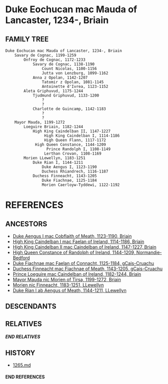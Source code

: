 # Duke Eochucan mac Mauda of Lancaster, 1234-, Briain

## FAMILY TREE

```
Duke Eochucan mac Mauda of Lancaster, 1234-, Briain
    Savary de Cognac, 1199-1259
        Onfroy de Cognac, 1172-1233
            Savary de Cognac, 1138-1190
                Count Nicolas, 1100-1156
                Jutta von Lenzburg, 1099-1162
            Anna z Opolan, 1142-1207
                Tatomir z Opolan, 1081-1145
                Antoinette d'Ivrea, 1123-1152
        Aleta Griphuvud, 1175-1244
            Tjudmund Griphuvud, 1133-1200
                ?
                ?
            Charlotte de Guincamp, 1142-1183
                ?
                ?
    Mayor Mauda, 1199-1272
        Loeguire Briain, 1182-1244
            High King Caindelban II, 1147-1227
                 High King Caindelban I, 1114-1186
                 High Queen Flann, 1117-1172
             High Queen Constance, 1144-1209
                  Prince Randolph I, 1108-1149
                 Lerthan Crovan, 1108-1169
        Morien LLewellyn, 1183-1251
            Duke Rian I, 1144-1211
                Duke Aengus I, 1123-1190
                Duchess Rhiandrech, 1116-1187
            Duchess Finneacht, 1143-1205
                Duke Fiachnae, 1125-1184
                Morien Caerloyw-Tyddewi, 1122-1192
```


# REFERENCES

## ANCESTORS
* [Duke Aengus I mac Cobflaith of Meath, 1123-1190, Briain](aengus_i_mac_cobflaith_1123.md)
* [High King Caindelban I mac Faelan of Ireland, 1114-1186, Briain](caindelban_i_mac_faelan_1114.md)
* [High King Caindelban II mac Caindelban of Ireland, 1147-1227, Briain](caindelban_ii_mac_caindelban_1147.md)
* [High Queen Constance of Randolph of Ireland, 1144-1209, Normandie-Bedford](constance_randolph_1144.md)
* [Duke Fiachnae mac Faelan of Connacht, 1125-1184, gCais-Cruachu](fiachnae_mac_faelan_1125.md)
* [Duchess Finneacht mac Fiachnae of Meath, 1143-1205, gCais-Cruachu](finneacht_mac_fiachnae_1143.md)
* [Prince Loeguire mac Caindelban of Ireland, 1182-1244, Briain](loeguire_mac_caindelban_1182.md)
* [Mayor Mauda nic Morien of Tirsa, 1199-1272, Briain](mauda_nic_morien_1199.md)
* [Morien nic Finneacht, 1183-1251, LLewellyn](morien_nic_finneacht_1183.md)
* [Duke Rian I ab Aengus of Meath, 1144-1211, LLewellyn](rian_i_ab_aengus_1144.md)

## DESCENDANTS

## RELATIVES

##### END RELATIVES 
## HISTORY
* [1265.md](../h/1265.md)

#### END REFERENCES
